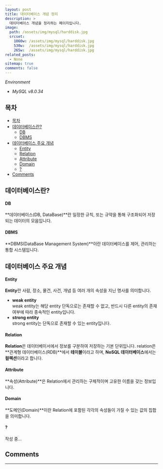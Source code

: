 ```yaml
---
layout: post
title: 데이터베이스 개념 정리
description: >
  데이터베이스 개념을 정리하는 페이지입니다.
image: 
  path: /assets/img/mysql/harddisk.jpg
  srcset:
    1060w: /assets/img/mysql/harddisk.jpg
    530w:  /assets/img/mysql/harddisk.jpg
    265w:  /assets/img/mysql/harddisk.jpg
related_posts:
  - None
sitemap: true
comments: false
---     
```

<i>Environment</i> 
- <i>MySQL v8.0.34</i>

## 목차
- [목차](#목차)
- [데이터베이스란?](#데이터베이스란)
    - [DB](#db)
    - [DBMS](#dbms)
- [데이터베이스 주요 개념](#데이터베이스-주요-개념)
    - [Entity](#entity)
    - [Relation](#relation)
    - [Attribute](#attribute)
    - [Domain](#domain)
    - [?](#)
- [Comments](#comments)

## 데이터베이스란?

#### DB
**데이터베이스(DB, DataBase)**란 일정한 규칙, 또는 규약을 통해 구조화되어 저장되는 데이터의 모음입니다.

#### DBMS
**DBMS(DataBase Management System)**이란 데이터베이스를 제어, 관리하는 통합 시스템입니다.

## 데이터베이스 주요 개념
#### Entity
**Entity**란 사람, 장소, 물건, 사건, 개념 등 여러 개의 속성을 지닌 명사를 의미합니다.
- **weak entity**    
  weak entity는 해당 entity 단독으로는 존재할 수 없고, 반드시 다른 entity의 존재 여부에 따라 종속적인 entity입니다.
- **strong entity**     
  strong entity는 단독으로 존재할 수 있는 entity입니다.

#### Relation
**Relation**은 데이터베이서에서 정보를 구분하여 저장하는 기본 단위입니다. relation은 **관계형 데이터베이스(RDB)**에서 **테이블**이라고 하며, **NoSQL 데이터베이스**에서는 **컬렉션**이라고 합니다.

#### Attribute
**속성(Attribute)**은 Relation에서 관리하는 구체적이며 고유한 이름을 갖는 정보입니다.

#### Domain
**도메인(Domain)**이란 Relation에 포함된 각각의 속성들이 가질 수 있는 값의 집합을 의미합니다.

#### ?
작성 중...

## Comments
<hr />
<script
  src="https://utteranc.es/client.js"
  repo="HyunJinNo/HyunJinNo.github.io"
  issue-term="pathname"
  theme="github-light"
  crossorigin="anonymous"
  async
></script>